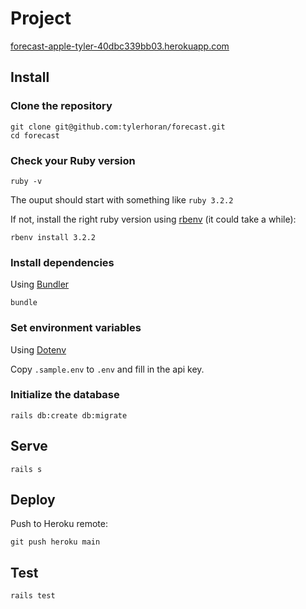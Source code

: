 # Project

[forecast-apple-tyler-40dbc339bb03.herokuapp.com](https://forecast-apple-tyler-40dbc339bb03.herokuapp.com)

## Install

### Clone the repository

```shell
git clone git@github.com:tylerhoran/forecast.git
cd forecast
```

### Check your Ruby version

```shell
ruby -v
```

The ouput should start with something like `ruby 3.2.2`

If not, install the right ruby version using [rbenv](https://github.com/rbenv/rbenv) (it could take a while):

```shell
rbenv install 3.2.2
```

### Install dependencies

Using [Bundler](https://github.com/bundler/bundler)

```shell
bundle
```

### Set environment variables

Using [Dotenv](https://github.com/bkeepers/dotenv)

Copy `.sample.env` to `.env` and fill in the api key.

### Initialize the database

```shell
rails db:create db:migrate
```

## Serve

```shell
rails s
```

## Deploy

Push to Heroku remote:

```shell
git push heroku main
```

## Test

```shell
rails test
```
